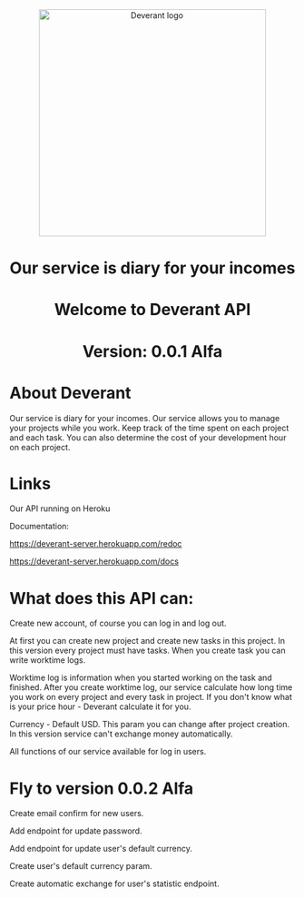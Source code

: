 <div align="center">
  <img alt="Deverant logo" src="https://i.postimg.cc/wvhDZTPn/Deverant.png" width="400px" />

  # Our service is diary for your incomes
  # Welcome to Deverant API
  # Version: 0.0.1 Alfa
</div>

# About Deverant
Our service is diary for your incomes. Our service allows you to manage your projects while you work. Keep track of the time spent on each project and each task. You can also determine the cost of your development hour on each project.
# Links
Our API running on Heroku

Documentation:

https://deverant-server.herokuapp.com/redoc

https://deverant-server.herokuapp.com/docs

# What does this API can:
Create new account, of course you can log in and log out.

At first you can create new project and create new tasks in this project. In this version every project must have tasks. When you create task you can write worktime logs. 

Worktime log is information when you started working on the task and finished. After you create worktime log, our service calculate how long time you work on every project and every task in project. If you don't know what is your price hour - Deverant calculate it for you.

Currency - Default USD. This param you can change after project creation. In this version service can't exchange money automatically.

All functions of our service available for log in users.

# Fly to version 0.0.2 Alfa
Create email confirm for new users. 

Add endpoint for update password. 

Add endpoint for update user's default currency.

Create user's default currency param.

Create automatic exchange for user's statistic endpoint.